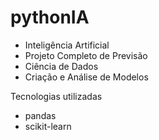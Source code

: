 # pythonIA

- Inteligência Artificial
- Projeto Completo de Previsão
- Ciência de Dados
- Criação e Análise de Modelos

Tecnologias utilizadas

- pandas
- scikit-learn
